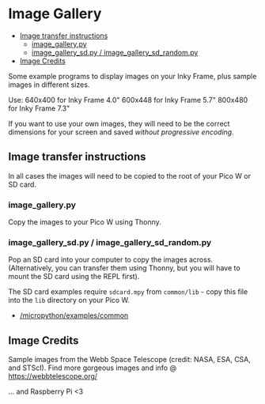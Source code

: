 # Image Gallery <!-- omit in toc -->

- [Image transfer instructions](#image-transfer-instructions)
  - [image\_gallery.py](#image_gallerypy)
  - [image\_gallery\_sd.py / image\_gallery\_sd\_random.py](#image_gallery_sdpy--image_gallery_sd_randompy)
- [Image Credits](#image-credits)

Some example programs to display images on your Inky Frame, plus sample images in different sizes.

Use:
640x400 for Inky Frame 4.0"
600x448 for Inky Frame 5.7"
800x480 for Inky Frame 7.3"

If you want to use your own images, they will need to be the correct dimensions for your screen and saved *without progressive encoding*.

## Image transfer instructions

In all cases the images will need to be copied to the root of your Pico W or SD card.

### image_gallery.py

Copy the images to your Pico W using Thonny.

### image_gallery_sd.py / image_gallery_sd_random.py

Pop an SD card into your computer to copy the images across. (Alternatively, you can transfer them using Thonny, but you will have to mount the SD card using the REPL first).

The SD card examples require `sdcard.mpy` from `common/lib`  - copy this file into the `lib` directory on your Pico W.

- [/micropython/examples/common](../../common)

## Image Credits

Sample images from the Webb Space Telescope (credit: NASA, ESA, CSA, and STScI).
Find more gorgeous images and info @ https://webbtelescope.org/

... and Raspberry Pi <3
